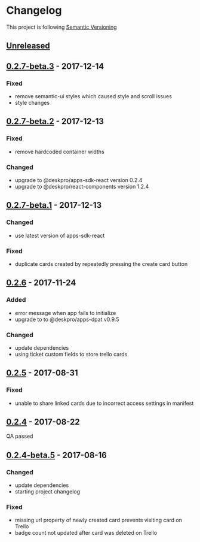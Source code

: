 # Changelog

This project is following [Semantic Versioning](http://semver.org)

## [Unreleased][]

## [0.2.7-beta.3][] - 2017-12-14

### Fixed 
 - remove semantic-ui styles which caused style and scroll issues
 - style changes

## [0.2.7-beta.2][] - 2017-12-13

### Fixed 
 - remove hardcoded container widths 

### Changed 

 - upgrade to @deskpro/apps-sdk-react version 0.2.4
 - upgrade to @deskpro/react-components version 1.2.4 

## [0.2.7-beta.1][] - 2017-12-13

### Changed
 - use latest version of apps-sdk-react

### Fixed 
 - duplicate cards created by repeatedly pressing the create card button 


## [0.2.6][] - 2017-11-24

### Added

 - error message when app fails to initialize
 - upgrade to to @deskpro/apps-dpat v0.9.5 

### Changed
 - update dependencies
 - using ticket custom fields to store trello cards
 
## [0.2.5][] - 2017-08-31

### Fixed 
 - unable to share linked cards due to incorrect access settings in manifest
 
## [0.2.4][] - 2017-08-22

QA passed

## [0.2.4-beta.5][] - 2017-08-16

### Changed
 - update dependencies
 - starting project changelog
 
### Fixed 
 - missing url property of newly created card prevents visiting card on Trello
 - badge count not updated after card was deleted on Trello



[Unreleased]: https://github.com/DeskproApps/trello/compare/v0.2.7-beta.3...HEAD
[0.2.7-beta.3]: https://github.com/DeskproApps/trello/compare/v0.2.7-beta.2...v0.2.7-beta.3
[0.2.7-beta.2]: https://github.com/DeskproApps/trello/compare/v0.2.7-beta.1...v0.2.7-beta.2
[0.2.7-beta.1]: https://github.com/DeskproApps/trello/compare/v0.2.6...v0.2.7-beta.1
[0.2.6]: https://github.com/DeskproApps/trello/compare/v0.2.5...v0.2.6
[0.2.5]: https://github.com/DeskproApps/trello/compare/v0.2.4...v0.2.5
[0.2.4]: https://github.com/DeskproApps/trello/compare/v0.2.4-beta.5...v0.2.4
[0.2.4-beta.5]: https://github.com/DeskproApps/trello/tree/v0.2.4-beta.5